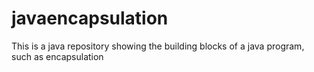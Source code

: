 # javaencapsulation
This is a java repository showing the building blocks of a java program, such as encapsulation
